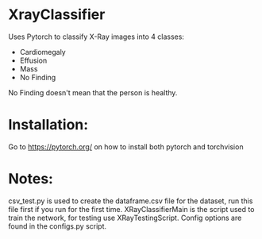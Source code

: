 # XrayClassifier

Uses Pytorch to classify X-Ray images into 4 classes:
- Cardiomegaly
- Effusion
- Mass
- No Finding

No Finding doesn't mean that the person is healthy.

# Installation:

Go to https://pytorch.org/ on how to install both pytorch and torchvision

# Notes:

csv_test.py is used to create the dataframe.csv file for the dataset, run this file first if you run for the first time.
XRayClassifierMain is the script used to train the network, for testing use XRayTestingScript.
Config options are found in the configs.py script.